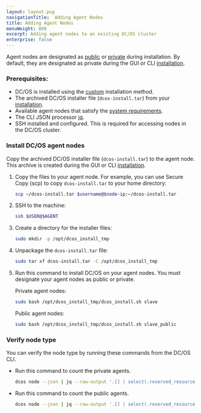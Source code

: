 ```yaml
---
layout: layout.pug
navigationTitle:  Adding Agent Nodes
title: Adding Agent Nodes
menuWeight: 800
excerpt: Adding agent nodes to an existing DC/OS cluster
enterprise: false
---
```




Agent nodes are designated as [public](/latest/overview/concepts/#public-agent-node) or [private](/latest/overview/concepts/#private-agent-node) during installation. By default, they are designated as private during the GUI or CLI [installation](/latest/installing/evaluation/cloud-installation/).

### Prerequisites:

*   DC/OS is installed using the [custom](/latest/installing/production/deploying-dcos/installation/) installation method.
*   The archived DC/OS installer file (`dcos-install.tar`) from your [installation](/latest/installing/evaluation/cloud-installation/).
*   Available agent nodes that satisfy the [system requirements](/latest/installing/production/system-requirements/).
*   The CLI JSON processor [jq](https://github.com/stedolan/jq/wiki/Installation).
*   SSH installed and configured. This is required for accessing nodes in the DC/OS cluster.

### Install DC/OS agent nodes
Copy the archived DC/OS installer file (`dcos-install.tar`) to the agent node. This archive is created during the GUI or CLI [installation](/latest/installing/oss/custom/gui/#backup).

1.  Copy the files to your agent node. For example, you can use Secure Copy (scp) to copy `dcos-install.tar` to your home directory:

    ```bash
    scp ~/dcos-install.tar $username@$node-ip:~/dcos-install.tar
    ```

2.  SSH to the machine:

    ```bash
    ssh $USER@$AGENT
    ```

1.  Create a directory for the installer files:

    ```bash
    sudo mkdir -p /opt/dcos_install_tmp
    ```

1.  Unpackage the `dcos-install.tar` file:

    ```bash
    sudo tar xf dcos-install.tar -C /opt/dcos_install_tmp
    ```

1.  Run this command to install DC/OS on your agent nodes. You must designate your agent nodes as public or private.

    Private agent nodes:

    ```bash
    sudo bash /opt/dcos_install_tmp/dcos_install.sh slave
    ```

    Public agent nodes:

    ```bash
    sudo bash /opt/dcos_install_tmp/dcos_install.sh slave_public
    ```

### Verify node type

You can verify the node type by running these commands from the DC/OS CLI.


-   Run this command to count the private agents.

    ```bash
    dcos node --json | jq --raw-output '.[] | select(.reserved_resources.slave_public == null) | .id' | wc -l
     ```
 
-   Run this command to count the public agents.

    ```bash
    dcos node --json | jq --raw-output '.[] | select(.reserved_resources.slave_public != null) | .id' | wc -l
     ```
 
 

